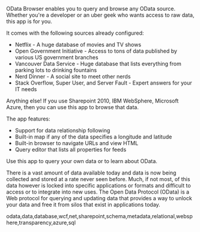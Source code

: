 OData Browser enables you to query and browse any OData source. Whether you're a developer or an uber geek who wants access to raw data, this app is for you.

It comes with the following sources already configured:

* Netflix - A huge database of movies and TV shows
* Open Government Initiative - Access to tons of data published by various US government branches
* Vancouver Data Service - Huge database that lists everything from parking lots to drinking fountains
* Nerd Dinner - A social site to meet other nerds
* Stack Overflow, Super User, and Server Fault - Expert answers for your IT needs

Anything else! If you use Sharepoint 2010, IBM WebSphere, Microsoft Azure, then you can use this app to browse that data.

The app features:

* Support for data relationship following
* Built-in map if any of the data specifies a longitude and latitude
* Built-in browser to navigate URLs and view HTML
* Query editor that lists all properties for feeds

Use this app to query your own data or to learn about OData.

There is a vast amount of data available today and data is now being collected and stored at a rate never seen before. Much, if not most, of this data however is locked into specific applications or formats and difficult to access or to integrate into new uses. The Open Data Protocol (OData) is a Web protocol for querying and updating data that provides a way to unlock your data and free it from silos that exist in applications today.

odata,data,database,wcf,net,sharepoint,schema,metadata,relational,websphere,transparency,azure,sql

